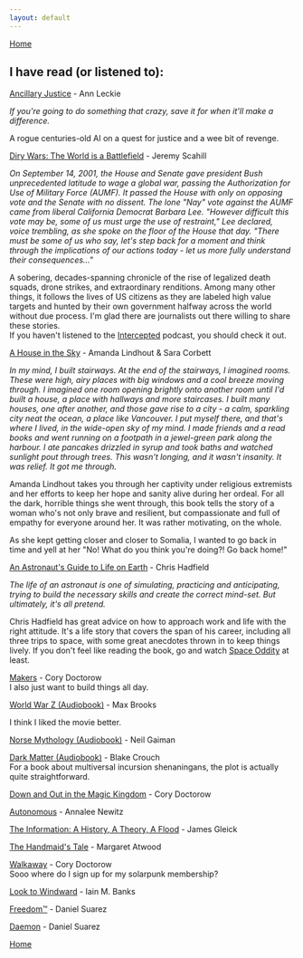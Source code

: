 ```yaml
---
layout: default
---
```


[Home](/)

## I have read (or listened to):

[Ancillary Justice](https://en.wikipedia.org/wiki/Ancillary_Justice) - Ann Leckie

_If you're going to do something that crazy, save it for when it'll make a difference._

A rogue centuries-old AI on a quest for justice and a wee bit of revenge.

[Diry Wars: The World is a Battlefield](https://www.hachettebookgroup.com/titles/jeremy-scahill/dirty-wars/9781568587271/) - Jeremy Scahill

_On September 14, 2001, the House and Senate gave president Bush unprecedented latitude to wage a global war, passing the Authorization for Use of Military Force (AUMF). It passed the House with only on opposing vote and the Senate with no dissent. The lone "Nay" vote against the AUMF came from liberal California Democrat Barbara Lee. "However difficult this vote may be, some of us must urge the use of restraint," Lee declared, voice trembling, as she spoke on the floor of the House that day. "There must be some of us who say, let's step back for a moment and think through the implications of our actions today - let us more fully understand their consequences..."_

A sobering, decades-spanning chronicle of the rise of legalized death squads, drone strikes, and extraordinary renditions. Among many other things, it follows the lives of US citizens as they are labeled high value targets and hunted by their own government halfway across the world without due process. I'm glad there are journalists out there willing to share these stories.  
If you haven't listened to the [Intercepted](https://theintercept.com/podcasts/) podcast, you should check it out.

[A House in the Sky](https://en.wikipedia.org/wiki/A_House_in_the_Sky) - Amanda Lindhout & Sara Corbett

_In my mind, I built stairways. At the end of the stairways, I imagined rooms. These were high, airy places with big windows and a cool breeze moving through. I imagined one room opening brightly onto another room until I'd built a house, a place with hallways and more staircases. I built many houses, one after another, and those gave rise to a city - a calm, sparkling city neat the ocean, a place like Vancouver. I put myself there, and that's where I lived, in the wide-open sky of my mind. I made friends and a read books and went running on a footpath in a jewel-green park along the harbour. I ate pancakes drizzled in syrup and took baths and watched sunlight pout through trees. This wasn't longing, and it wasn't insanity. It was relief. It got me through._

Amanda Lindhout takes you through her captivity under religious extremists and her efforts to keep her hope and sanity alive during her ordeal. For all the dark, horrible things she went through, this book tells the story of a woman who's not only brave and resilient, but compassionate and full of empathy for everyone around her. It was rather motivating, on the whole.

As she kept getting closer and closer to Somalia, I wanted to go back in time and yell at her "No! What do you think you're doing?! Go back home!" 

[An Astronaut's Guide to Life on Earth](https://chrishadfield.ca/books/) - Chris Hadfield

_The life of an astronaut is one of simulating, practicing and anticipating, trying to build the necessary skills and create the correct mind-set. But ultimately, it's all pretend._

Chris Hadfield has great advice on how to approach work and life with the right attitude. It's a life story that covers the span of his career, including all three trips to space, with some great anecdotes thrown in to keep things lively. If you don't feel like reading the book, go and watch [Space Oddity](https://www.youtube.com/watch?v=KaOC9danxNo) at least.

[Makers](https://en.wikipedia.org/wiki/Makers_(novel)) - Cory Doctorow  
I also just want to build things all day.

[World War Z (Audiobook)](https://en.wikipedia.org/wiki/World_War_Z) - Max Brooks

I think I liked the movie better.

[Norse Mythology (Audiobook)](https://en.wikipedia.org/wiki/Norse_Mythology_(Neil_Gaiman)) - Neil Gaiman  

[Dark Matter (Audiobook)](http://blakecrouch.com/dark-matter.php) - Blake Crouch  
For a book about multiversal incursion shenaningans, the plot is actually quite straightforward.

[Down and Out in the Magic Kingdom](https://en.wikipedia.org/wiki/Down_and_Out_in_the_Magic_Kingdom) - Cory Doctorow  

[Autonomous](https://www.goodreads.com/book/show/28209634-autonomous) - Annalee Newitz

[The Information: A History, A Theory, A Flood](https://en.wikipedia.org/wiki/The_Information:_A_History,_a_Theory,_a_Flood) - James Gleick

[The Handmaid's Tale](https://en.wikipedia.org/wiki/The_Handmaid%27s_Tale) - Margaret Atwood

[Walkaway](https://en.wikipedia.org/wiki/Walkaway_(Doctorow_novel)) - Cory Doctorow  
Sooo where do I sign up for my solarpunk membership?

[Look to Windward](https://en.wikipedia.org/wiki/Look_to_Windward) - Iain M. Banks

[Freedom™](https://en.wikipedia.org/wiki/Freedom%E2%84%A2) - Daniel Suarez

[Daemon](https://en.wikipedia.org/wiki/Daemon_(novel_series)) - Daniel Suarez


[Home](/)
